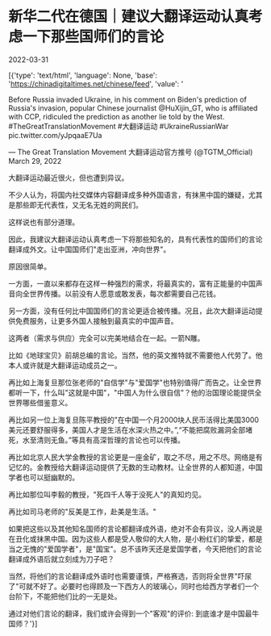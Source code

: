# 新华二代在德国｜建议大翻译运动认真考虑一下那些国师们的言论

2022-03-31

[{'type': 'text/html', 'language': None, 'base': 'https://chinadigitaltimes.net/chinese/feed', 'value': '

Before Russia invaded Ukraine, in his comment on Biden\'s prediction of Russia\'s invasion, popular Chinese journalist @HuXijin_GT, who is affiliated with CCP, ridiculed the prediction as another lie told by the West. #TheGreatTranslationMovement #大翻译运动 #UkraineRussianWar pic.twitter.com/yJpqaaE7Ua

&mdash; The Great Translation Movement 大翻译运动官方推号 (@TGTM_Official) March 29, 2022



大翻译运动最近很火，但也遭到异议。

不少人认为，将国内社交媒体内容翻译成多种外国语言，有抹黑中国的嫌疑，尤其是那些即无代表性，又无名无姓的网民们。

这样说也有部分道理。

因此，我建议大翻译运动认真考虑一下将那些知名的，具有代表性的国师们的言论翻译成外文。让中国国师们&quot;走出亚洲，冲向世界&quot;。

原因很简单。

一方面，一直以来都存在这样一种强烈的需求，将最真实的，富有正能量的中国声音向全世界传播。以前没有人愿意或敢发表，每次都需要自己花钱。

另一方面，没有任何比中国国师们的言论更适合被传播。况且，此次大翻译运动提供免费服务，让更多外国人接触到最真实的中国声音。

这两者（需求与供应）完全可以完美地结合在一起。一箭N雕。

比如《地球宝贝》前胡总编的言论。当然，他的英文推特就不需要他人代劳了。他本人或许就是大翻译运动成员之一。

再比如上海复旦那位张老师的&quot;自信学&quot;与&quot;爱国学&quot;也特别值得广而告之。让全世界都听一下，什么叫&quot;这就是中国&quot;，&quot;中国人为什么很自信&quot;？他的治国理论能提供全世界哪些借鉴意义。

再比如另一位上海复旦陈平教授的&quot;在中国一个月2000块人民币活得比美国3000美元还要舒服得多，美国人才是生活在水深火热之中。”,“不能把腐败漏洞全部堵死，水至清则无鱼。”等具有高深哲理的言论也可以传播。

再比如北京人民大学金教授的言论更是一座金矿，取之不尽，用之不尽。网络是有记忆的。金教授给大翻译运动提供了无数的生动教材。让全世界的人都知道，中国学者也可以挺幽默的。

再比如那位叫李毅的教授，&quot;死四千人等于没死人&quot;的真知灼见。

再比如司马老师的&quot;反美是工作，赴美是生活。&quot;

如果把这些以及其他知名国师的言论都翻译成外语，绝对不会有异议，没人再说是在丑化或抹黑中国。因为这些人都是受人敬仰的大人物，是小粉红们的挚爱，都是当之无愧的&quot;爱国学者&quot;，是&quot;国宝&quot;。总不该昨天还是爱国学者，今天把他们的言论翻译成外语后就立刻成为刀子吧？

当然，将他们的言论翻译成外语时也需要谨慎，严格赛选，否则将全世界&quot;吓尿了&quot;可就不好了。必要时也得顾及一下西方人的玻璃心，同时也给西方学者们一个台阶下，不能把他们比的一无是处。

通过对他们言论的翻译，我们或许会得到一个&quot;客观&quot;的评价: 到底谁才是中国最牛国师？'}]